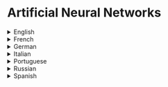 # Artificial Neural Networks

<details>
  <summary>English</summary>
  
  ### Materials
- [Artificial Neuron](https://en.wikipedia.org/wiki/Artificial_neuron)
- [Artificial Neural Network](https://en.wikipedia.org/wiki/Artificial_neural_network)
- [Intro to Deep Learning - Kaggle](https://www.kaggle.com/learn/intro-to-deep-learning)
- [Digital Trends](https://www.digitaltrends.com/cool-tech/what-is-an-artificial-neural-network/)
- [Everything You Need to Know About Artificial Neural Networks](https://medium.com/technology-invention-and-more/everything-you-need-to-know-about-artificial-neural-networks-57fac18245a1)
- [History of the Perceptron](https://web.csulb.edu/~cwallis/artificialn/History.htm)
- [McCulloch-Pitts Neuron - Mankind’s First Mathematical Model of A Biological Neuron](https://towardsdatascience.com/mcculloch-pitts-model-5fdf65ac5dd1)
- [McCulloch-Pitts Neurons](http://www.mind.ilstu.edu/curriculum/modOverview.php?modGUI=212)
- [A Brief History of Neural Nets and Deep Learning](https://www.skynettoday.com/overviews/neural-net-history)
- [Dive into Deep Learning](https://d2l.ai/index.html)
- [Neural Networks and Deep Learning](http://neuralnetworksanddeeplearning.com/index.html)
- [Deep Learning CheatSheet](https://stanford.edu/~shervine/teaching/cs-229/cheatsheet-deep-learning)
- [Information Theory, Pattern Recognition and Neural Networks](https://www.youtube.com/watch?v=BCiZc0n6COY&amp;list=PLruBu5BI5n4aFpG32iMbdWoRVAA-Vcso6)
- [Deep Learning at Oxford 2015](https://www.youtube.com/watch?v=dV80NAlEins&amp;list=PLE6Wd9FR--EfW8dtjAuPoTuPcqmOV53Fu)
- [Tutorialspoint](https://www.tutorialspoint.com/artificial_intelligence/artificial_intelligence_neural_networks.htm)
- [Analytics Vidhya](https://www.analyticsvidhya.com/blog/2014/10/ann-work-simplified/)
- [Artificial Neural Networks Explained](https://blog.goodaudience.com/artificial-neural-networks-explained-436fcf36e75)
- [A Basic Introduction to Neural Networks](http://pages.cs.wisc.edu/~bolo/shipyard/neural/local.html)
- [Deep Learning’s Mathematics](https://medium.com/@ismail.mebsout.pro/deep-learnings-mathematics-f52b3c4d2576)
- [Artificial Neural Network Nvidia](https://developer.nvidia.com/discover/artificial-neural-network)
- [Artificial Neural Networks Basics](https://becominghuman.ai/artificial-neuron-networks-basics-introduction-to-neural-networks-3082f1dcca8c)
- [Saed Sayad](https://www.saedsayad.com/artificial_neural_network.htm)
- [Artificial Neural Network : Beginning of the AI revolution](https://hackernoon.com/artificial-neural-network-a843ff870338)
- [Intro to ANN](http://ulcar.uml.edu/~iag/CS/Intro-to-ANN.html)
- [Deep Learning an MIT Press Book](https://www.deeplearningbook.org/)
- [Neural Networks Stanford](https://cs.stanford.edu/people/eroberts/courses/soco/projects/neural-networks/)
- [Specifics of Artificial Neural Networks, from Algorithm to Applications](https://www.programiz.com/c-programming)
- [ANN Tutorialspoint](https://www.tutorialspoint.com/artificial_neural_network/)
- [Neural Networks Tutorial](http://adventuresinmachinelearning.com/neural-networks-tutorial/)
- [Guru99](https://www.guru99.com/artificial-neural-network-tutorial.html)
- [How to Build a Neural Network](http://stevenmiller888.github.io/mind-how-to-build-a-neural-network/)
- [Edureka](https://www.edureka.co/blog/neural-network-tutorial/)
- [Colah's Blog](https://colah.github.io/)
- [Quick Intro to Neural Networks](https://ujjwalkarn.me/2016/08/09/quick-intro-neural-networks/)
- [Neural Networks in Plain English](http://www.ai-junkie.com/ann/evolved/nnt1.html)
- [Awesome Deep Learning](https://github.com/ChristosChristofidis/awesome-deep-learning)
- [Awesome Deep Learning Papers](https://github.com/terryum/awesome-deep-learning-papers)
- [Geoffrey E. Hinton's Publications](https://www.cs.toronto.edu/~hinton/papers.html)
- [Awesome Recurrent Neural Networks](https://github.com/kjw0612/awesome-rnn)
- [A Neural Network Playground](https://playground.tensorflow.org/)
- [Neural Networks, Manifolds, and Topology](http://colah.github.io/posts/2014-03-NN-Manifolds-Topology/)
- [A Brief Introduction to Neural Networks](http://www.dkriesel.com/_media/science/neuronalenetze-en-zeta2-2col-dkrieselcom.pdf)
- [Introduction to ANN](https://www.cse.unr.edu/~bebis/MathMethods/NNs/lecture.pdf)
- [Basics of ANN](https://ijcsmc.com/docs/papers/September2014/V3I9201465.pdf)
- [Neural Networks and Learning Machines](https://dai.fmph.uniba.sk/courses/NN/haykin.neural-networks.3ed.2009.pdf)
- [Artificial Neural Networks: A Tutorial](https://csc.lsu.edu/~jianhua/nn.pdf)
- [An Introduction to Neural Networks](http://www2.econ.iastate.edu/tesfatsi/NeuralNetworks.CheungCannonNotes.pdf)
- [Ronan Collobert](https://ronan.collobert.com/pub/courses/2011-04-20-epfl.pdf)
- [Neural Network Design](http://hagan.okstate.edu/NNDesign.pdf)
- [Artificial Neural Networks for Beginners](https://datajobs.com/data-science-repo/Neural-Net-%5BCarlos-Gershenson%5D.pdf)
- [Neural Networks: A Systematic Introduction](https://page.mi.fu-berlin.de/rojas/neural/neuron.pdf)
- [Neural Networks and Introduction to Deep Learning](https://www.math.univ-toulouse.fr/~besse/Wikistat/pdf/st-m-hdstat-rnn-deep-learning.pdf)
- [An Introduction to Neural Networks with Python](https://victorzhou.com/blog/intro-to-neural-networks/)
- [A Lightning-Fast Introduction to Deep Learning and Tensorflow 2.0](https://builtin.com/machine-learning/introduction-deep-learning-tensorflow-20)
- [Convolutional Neural Network](http://deeplearning.stanford.edu/tutorial/supervised/ConvolutionalNeuralNetwork/)
- [An Intuitive Explanation of Convolutional Neural Networks](https://ujjwalkarn.me/2016/08/11/intuitive-explanation-convnets/)
- [Deep Learning Mini-Course](https://www.brainstobytes.com/deep-learning-basics-introduction)
- [Full Stack Deep Learning](https://fall2019.fullstackdeeplearning.com/)
- [Math and Architectures of Deep Learning](https://www.manning.com/books/math-and-architectures-of-deep-learning/)
- [MIT 6.S191: Introduction to Deep Learning](https://www.youtube.com/watch?v=JN6H4rQvwgY&amp;list=PLtBw6njQRU-rwp5__7C0oIVt26ZgjG9NI)
- [Machine Learning & Deep Learning Fundamentals](https://www.youtube.com/playlist?list=PLZbbT5o_s2xq7LwI2y8_QtvuXZedL6tQU)
- [Neural Networks - 3Blue1Brown](https://www.youtube.com/watch?v=aircAruvnKk&amp;list=PLZHQObOWTQDNU6R1_67000Dx_ZCJB-3pi)
- [Artificial Neural Networks - IIT Kharagpur](https://www.youtube.com/playlist?list=PLA9E0359014169D37)
- [A Friendly Introduction to Deep Learning](https://www.youtube.com/watch?v=BR9h47Jtqyw&amp;t=9s)
- [Neural Networks Explained](https://www.youtube.com/watch?v=GvQwE2OhL8I)
- [Beginner Intro to Neural Networks](https://www.youtube.com/watch?v=ZzWaow1Rvho&amp;list=PLxt59R_fWVzT9bDxA76AHm3ig0Gg9S3So)
- [Neural Network that Changes Everything](https://www.youtube.com/watch?v=py5byOOHZM8&amp;t=57s)
- [How Deep Neural Networks Work](https://www.youtube.com/watch?v=ILsA4nyG7I0)
- [Deep Learning, Computerphile](https://www.youtube.com/watch?v=l42lr8AlrHk)
- [How Convolutional Neural Networks Work](https://www.youtube.com/watch?v=FmpDIaiMIeA)
- [Neural Network Programming](https://www.youtube.com/watch?v=v5cngxo4mIg&amp;list=PLZbbT5o_s2xrfNyHZsM6ufI0iZENK9xgG)
- [Neural Networks Demystified](https://www.youtube.com/watch?v=bxe2T-V8XRs&amp;list=PLiaHhY2iBX9hdHaRr6b7XevZtgZRa1PoU)
- [Getting Started with TensorFlow and Deep Learning](https://www.youtube.com/watch?v=tYYVSEHq-io)
- [Deep Learning with TensorFlow](https://www.youtube.com/playlist?list=PL-XeOa5hMEYxNzHM7YLRjIwE1k3VQpqEh)
- [Neural Network 3D Simulation](https://www.youtube.com/watch?v=3JQ3hYko51Y)
- [Geoffrey Hinton: The Foundations of Deep Learning](https://www.youtube.com/watch?v=zl99IZvW7rE)
- [Deep Learning: A Crash Course](https://www.youtube.com/watch?v=r0Ogt-q956I&amp;t=8799s)
- [Neural Networks from Scratch](https://www.youtube.com/playlist?list=PLQVvvaa0QuDcjD5BAw2DxE6OF2tius3V3)
- [New York University Deep Learning 2020](https://www.youtube.com/playlist?list=PLderfcX9H9MqVNCMRnZEjP4-ajPm2hEFa)
- [DeepMind x UCL | Intro to Machine Learning & AI](https://www.youtube.com/playlist?list=PLqYmG7hTraZCDxZ44o4p3N5Anz3lLRVZF)
</details>

<details>
  <summary>French</summary>
  
  ### Materials
- [Les Reseaux de Neurones Artificiels](http://www.touzet.org/Claude/Web-Fac-Claude/Les_reseaux_de_neurones_artificiels.pdf)
- [Wikipedia](https://fr.wikipedia.org/wiki/R%C3%A9seau_de_neurones_artificiels)
- [Apprentissage et Mémoires](https://www.labri.fr/perso/nrougier/downloads/LearningAndMemory.pdf)
- [Journals](https://journals.openedition.org/bmsap/4463)
- [Entraînez un réseau de neurones simple](https://openclassrooms.com/fr/courses/4470406-utilisez-des-modeles-supervises-non-lineaires/4730716-entrainez-un-reseau-de-neurones-simple)
- [Accromath](http://accromath.uqam.ca/2018/09/reseaux-de-neurones-artificiels/)
- [Wikiversity](https://fr.wikiversity.org/wiki/R%C3%A9seaux_de_neurones/Applications_des_r%C3%A9seaux_de_neurones)
- [Les réseaux de neurones: quand l’informatique est capable d’apprendre](http://www.acsysteme.com/fr/reseaux-de-neurones)
- [Introduction au Deep Learning](https://meritis.fr/ia/deep-learning/)
</details>

<details>
  <summary>German</summary>
  
  ### Materials
- [Neuronale Netze](http://www.neuronalesnetz.de/downloads/neuronalesnetz_de.pdf)
- [Einführung in Neuronale Netze](https://www.dbai.tuwien.ac.at/education/AIKonzepte/Folien/NeuronaleNetze.pdf)
- [Tu-Dresden](https://tu-dresden.de/ing/informatik/ti/vlsi/ressourcen/dateien/dateien_studium/dateien_lehstuhlseminar/vortraege_lehrstuhlseminar/lehrstuhlseminar_ws17_18/KNN_Knoefel_Praesentation.pdf?lang=en)
- [Einführung in Neuronale Netze](http://www.bongards.de/nn_v.pdf)
- [Neuronale Netze](https://www.thphys.uni-heidelberg.de/~horner/NN.pdf)
- [Künstliche Neuronale Netze](https://imsc.uni-graz.at/modellwoche/2012/FachArbeitPucher.pdf)
- [Einführung in Künstliche Neuronale Netze](https://nms.kcl.ac.uk/stefan.edelkamp/lectures/ml/slides/neuronale%20netze.pdf)
- [Neuronale Netze, Deep Learning](https://www.cs.uni-potsdam.de/ml/teaching/ss14/ml2/NeuronaleNetze2.pdf)
- [Neuronale Netze, Dr. Rudolf Kruse](http://fuzzy.cs.ovgu.de/ci/nn/nn-all.pdf)
</details>

<details>
  <summary>Italian</summary>
  
  ### Materials
- [Reti Neurali](http://www.intelligenzaartificiale.it/reti-neurali/)
- [Introduzione alle reti neurali](http://matematica.unibocconi.it/articoli/introduzione-alle-reti-neurali)
- [UNIPV](https://vision.unipv.it/IA/aa2001-2002/10-RetiNeurali.pdf)
- [Le reti neurali informatiche](http://www.andreaminini.com/ai/le-reti-neurali-informatiche)
- [Le Reti Neurali Artificiali](http://www.introni.it/reti%20neurali.html)
- [Reti Neurali in Generale](https://www.math.unipd.it/~sperduti/ML12/reti_neurali.pdf)
- [Seminari di Sistemi Informatici](http://torlone.dia.uniroma3.it/sistelab/retineurali.pdf)
- [Storia delle reti neurali artificiali](http://people.na.infn.it/~murano/SICSI-VIII/Labonia.pdf)
</details>

<details>
  <summary>Portuguese</summary>
  
  ### Materials
- [Matheus Facure](https://matheusfacure.github.io/2017/03/05/ann-intro/)
- [Deep Learning Book](http://deeplearningbook.com.br/o-que-sao-redes-neurais-artificiais-profundas/)
- [USP](http://conteudo.icmc.usp.br/pessoas/andre/research/neural/)
- [UFCG](http://www.dsc.ufcg.edu.br/~pet/jornal/setembro2011/materias/informatica.html)
- [O Algoritmo Backpropagation](https://www.devmedia.com.br/redes-neurais-artificiais-algoritmo-backpropagation/28559)
- [Introdução às Redes Neurais Artificiais](http://www.inf.ufsc.br/~j.barreto/tutoriais/Survey.pdf)
- [Redes Neurais Artificiais](https://andreric.github.io/files/pdfs/redes_neurais.pdf)
- [Curso Deep Learning](https://www.youtube.com/watch?v=6yYUc6nU3Cw&list=PLSZEVLiOtIgF19_cPrvhJC2bWn-dUh1zB&ab_channel=DeepLearningBrasil%28Emportugu%C3%AAs%29)
</details>

<details>
  <summary>Russian</summary>
  
  ### Materials
- [Wikipedia](https://ru.wikipedia.org/wiki/%D0%98%D1%81%D0%BA%D1%83%D1%81%D1%81%D1%82%D0%B2%D0%B5%D0%BD%D0%BD%D0%B0%D1%8F_%D0%BD%D0%B5%D0%B9%D1%80%D0%BE%D0%BD%D0%BD%D0%B0%D1%8F_%D1%81%D0%B5%D1%82%D1%8C)
- [Neuronus](https://neuronus.com/theory/nn/)
- [Neuropro](http://neuropro.ru/neu.shtml)
- [Proglib](https://proglib.io/p/neural-networks/)
- [Neural Nets](http://www.ccas.ru/voron/download/NeuralNets.pdf)
- [Baskin Lecture](http://www.ibmc.msk.ru/content/524BaskinLecture.pdf)
- [ANN](https://logic.pdmi.ras.ru/~sergey/teaching/mlcsclub/03-ann.pdf)
</details>

<details>
  <summary>Spanish</summary>
  
  ### Materials
- [Redes Neuronales](http://avellano.fis.usal.es/~lalonso/RNA/index.htm)
- [Introducción Redes Neuronales](https://www2.ulpgc.es/hege/almacen/download/38/38584/practica_ia_2.pdf)
- [Fundamentos de Redes Neuronales Artificiales](http://conceptos.sociales.unam.mx/conceptos_final/598trabajo.pdf)
- [Las Redes Neuronales Artificiales](http://catarina.udlap.mx/u_dl_a/tales/documentos/lis/navarrete_g_j/capitulo2.pdf)
- [Clasificación de las Redes Neuronales Artificiales](http://www.redes-neuronales.com.es/tutorial-redes-neuronales/clasificacion-de-las-redes-neuronales-artificiales.htm)
- [Redes Neuronales: Conceptos Básicos y Aplicaciones](https://www.frro.utn.edu.ar/repositorio/catedras/quimica/5_anio/orientadora1/monograias/matich-redesneuronales.pdf)
- [Introducción a las Redes Neuronales y su Aplicación...](http://www.iac.es/sieinvens/SINFIN/Sie_Courses_PDFs/NNets/confiac.pdf)
- [Estudio de Los Principales Tipos de Redes...](https://dspace.ups.edu.ec/bitstream/123456789/4098/1/UPS-CT002584.pdf)
- [Redes Neuronales Artificiales aplicadas al...](https://www.tesisenred.net/bitstream/handle/10803/9441/tjjmm1de1.pdf?sequence=1)
- [Introducción y Aplicaciones en Bioinformática](http://www.pdg.cnb.uam.es/cursos/Complutense/Complutense2007/pages/ANN_introduccion_FMoran.pdf)
</details>